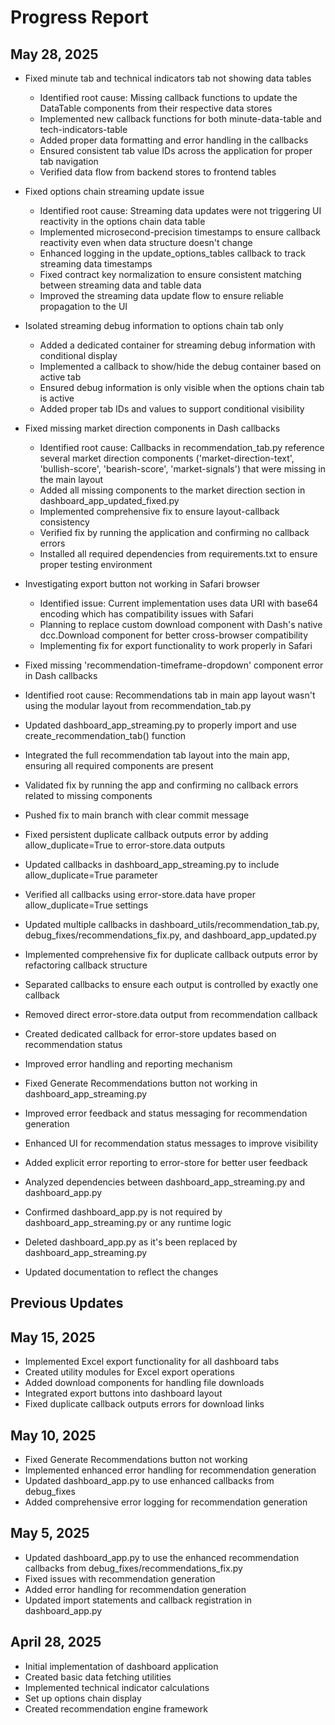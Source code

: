 # Progress Report

## May 28, 2025
- Fixed minute tab and technical indicators tab not showing data tables
  - Identified root cause: Missing callback functions to update the DataTable components from their respective data stores
  - Implemented new callback functions for both minute-data-table and tech-indicators-table
  - Added proper data formatting and error handling in the callbacks
  - Ensured consistent tab value IDs across the application for proper tab navigation
  - Verified data flow from backend stores to frontend tables

- Fixed options chain streaming update issue
  - Identified root cause: Streaming data updates were not triggering UI reactivity in the options chain data table
  - Implemented microsecond-precision timestamps to ensure callback reactivity even when data structure doesn't change
  - Enhanced logging in the update_options_tables callback to track streaming data timestamps
  - Fixed contract key normalization to ensure consistent matching between streaming data and table data
  - Improved the streaming data update flow to ensure reliable propagation to the UI

- Isolated streaming debug information to options chain tab only
  - Added a dedicated container for streaming debug information with conditional display
  - Implemented a callback to show/hide the debug container based on active tab
  - Ensured debug information is only visible when the options chain tab is active
  - Added proper tab IDs and values to support conditional visibility

- Fixed missing market direction components in Dash callbacks
  - Identified root cause: Callbacks in recommendation_tab.py reference several market direction components ('market-direction-text', 'bullish-score', 'bearish-score', 'market-signals') that were missing in the main layout
  - Added all missing components to the market direction section in dashboard_app_updated_fixed.py
  - Implemented comprehensive fix to ensure layout-callback consistency
  - Verified fix by running the application and confirming no callback errors
  - Installed all required dependencies from requirements.txt to ensure proper testing environment

- Investigating export button not working in Safari browser
  - Identified issue: Current implementation uses data URI with base64 encoding which has compatibility issues with Safari
  - Planning to replace custom download component with Dash's native dcc.Download component for better cross-browser compatibility
  - Implementing fix for export functionality to work properly in Safari

- Fixed missing 'recommendation-timeframe-dropdown' component error in Dash callbacks
- Identified root cause: Recommendations tab in main app layout wasn't using the modular layout from recommendation_tab.py
- Updated dashboard_app_streaming.py to properly import and use create_recommendation_tab() function
- Integrated the full recommendation tab layout into the main app, ensuring all required components are present
- Validated fix by running the app and confirming no callback errors related to missing components
- Pushed fix to main branch with clear commit message
- Fixed persistent duplicate callback outputs error by adding allow_duplicate=True to error-store.data outputs
- Updated callbacks in dashboard_app_streaming.py to include allow_duplicate=True parameter
- Verified all callbacks using error-store.data have proper allow_duplicate=True settings
- Updated multiple callbacks in dashboard_utils/recommendation_tab.py, debug_fixes/recommendations_fix.py, and dashboard_app_updated.py
- Implemented comprehensive fix for duplicate callback outputs error by refactoring callback structure
- Separated callbacks to ensure each output is controlled by exactly one callback
- Removed direct error-store.data output from recommendation callback
- Created dedicated callback for error-store updates based on recommendation status
- Improved error handling and reporting mechanism
- Fixed Generate Recommendations button not working in dashboard_app_streaming.py
- Improved error feedback and status messaging for recommendation generation
- Enhanced UI for recommendation status messages to improve visibility
- Added explicit error reporting to error-store for better user feedback
- Analyzed dependencies between dashboard_app_streaming.py and dashboard_app.py
- Confirmed dashboard_app.py is not required by dashboard_app_streaming.py or any runtime logic
- Deleted dashboard_app.py as it's been replaced by dashboard_app_streaming.py
- Updated documentation to reflect the changes

## Previous Updates

## May 15, 2025
- Implemented Excel export functionality for all dashboard tabs
- Created utility modules for Excel export operations
- Added download components for handling file downloads
- Integrated export buttons into dashboard layout
- Fixed duplicate callback outputs errors for download links

## May 10, 2025
- Fixed Generate Recommendations button not working
- Implemented enhanced error handling for recommendation generation
- Updated dashboard_app.py to use enhanced callbacks from debug_fixes
- Added comprehensive error logging for recommendation generation

## May 5, 2025
- Updated dashboard_app.py to use the enhanced recommendation callbacks from debug_fixes/recommendations_fix.py
- Fixed issues with recommendation generation
- Added error handling for recommendation generation
- Updated import statements and callback registration in dashboard_app.py

## April 28, 2025
- Initial implementation of dashboard application
- Created basic data fetching utilities
- Implemented technical indicator calculations
- Set up options chain display
- Created recommendation engine framework
